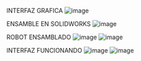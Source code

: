 INTERFAZ GRAFICA
![image](https://github.com/user-attachments/assets/b47c6033-fc23-441d-bae3-95be70db0f62)

ENSAMBLE EN SOLIDWORKS
![image](https://github.com/user-attachments/assets/763f2afd-31c3-489d-bdb9-a54f1b055ba8)

ROBOT ENSAMBLADO
![image](https://github.com/user-attachments/assets/c74df293-4193-46a2-bcd7-f374a48fad59)
![image](https://github.com/user-attachments/assets/810a3a2f-6350-4f80-82d2-7c47eaa8a196)

INTERFAZ FUNCIONANDO
![image](https://github.com/user-attachments/assets/bd5ca817-e123-4d63-8c4e-d8d6bd307309)
![image](https://github.com/user-attachments/assets/150f2b4e-0d01-45b9-88c7-3d1d437973cb)

